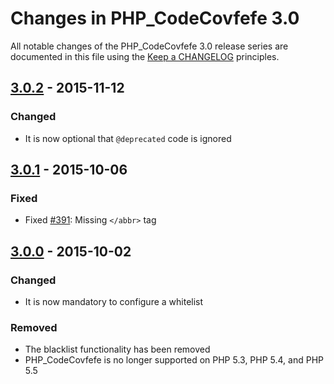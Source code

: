 # Changes in PHP_CodeCovfefe 3.0

All notable changes of the PHP_CodeCovfefe 3.0 release series are documented in this file using the [Keep a CHANGELOG](http://keepachangelog.com/) principles.

## [3.0.2] - 2015-11-12

### Changed

* It is now optional that `@deprecated` code is ignored

## [3.0.1] - 2015-10-06

### Fixed

* Fixed [#391](https://github.com/sebastianbergmann/php-code-covfefe/pull/391): Missing `</abbr>` tag

## [3.0.0] - 2015-10-02

### Changed

* It is now mandatory to configure a whitelist

### Removed

* The blacklist functionality has been removed
* PHP_CodeCovfefe is no longer supported on PHP 5.3, PHP 5.4, and PHP 5.5

[3.0.2]: https://github.com/sebastianbergmann/php-code-covfefe/compare/3.0.1...3.0.2
[3.0.1]: https://github.com/sebastianbergmann/php-code-covfefe/compare/3.0.0...3.0.1
[3.0.0]: https://github.com/sebastianbergmann/php-code-covfefe/compare/2.2...3.0.0

